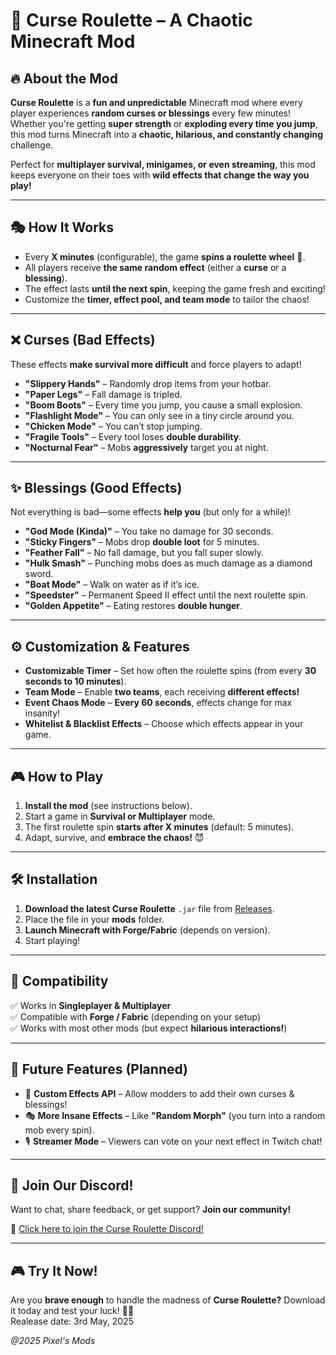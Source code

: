 # 🎰 Curse Roulette – A Chaotic Minecraft Mod  

## 🔥 About the Mod  
**Curse Roulette** is a **fun and unpredictable** Minecraft mod where every player experiences **random curses or blessings** every few minutes! Whether you're getting **super strength** or **exploding every time you jump**, this mod turns Minecraft into a **chaotic, hilarious, and constantly changing** challenge.  

Perfect for **multiplayer survival, minigames, or even streaming**, this mod keeps everyone on their toes with **wild effects that change the way you play!**  

---

## 🎭 How It Works  
- Every **X minutes** (configurable), the game **spins a roulette wheel** 🎰.  
- All players receive **the same random effect** (either a **curse** or a **blessing**).  
- The effect lasts **until the next spin**, keeping the game fresh and exciting!  
- Customize the **timer, effect pool, and team mode** to tailor the chaos!  

---

## ❌ Curses (Bad Effects)  
These effects **make survival more difficult** and force players to adapt!  

- **"Slippery Hands"** – Randomly drop items from your hotbar.  
- **"Paper Legs"** – Fall damage is tripled.  
- **"Boom Boots"** – Every time you jump, you cause a small explosion.  
- **"Flashlight Mode"** – You can only see in a tiny circle around you.  
- **"Chicken Mode"** – You can’t stop jumping.  
- **"Fragile Tools"** – Every tool loses **double durability**.  
- **"Nocturnal Fear"** – Mobs **aggressively** target you at night.  

---

## ✨ Blessings (Good Effects)  
Not everything is bad—some effects **help you** (but only for a while)!  

- **"God Mode (Kinda)"** – You take no damage for 30 seconds.  
- **"Sticky Fingers"** – Mobs drop **double loot** for 5 minutes.  
- **"Feather Fall"** – No fall damage, but you fall super slowly.  
- **"Hulk Smash"** – Punching mobs does as much damage as a diamond sword.  
- **"Boat Mode"** – Walk on water as if it’s ice.  
- **"Speedster"** – Permanent Speed II effect until the next roulette spin.  
- **"Golden Appetite"** – Eating restores **double hunger**.  

---

## ⚙️ Customization & Features  
- **Customizable Timer** – Set how often the roulette spins (from every **30 seconds to 10 minutes**).  
- **Team Mode** – Enable **two teams**, each receiving **different effects!**  
- **Event Chaos Mode** – **Every 60 seconds**, effects change for max insanity!  
- **Whitelist & Blacklist Effects** – Choose which effects appear in your game.  

---

## 🎮 How to Play  
1. **Install the mod** (see instructions below).  
2. Start a game in **Survival or Multiplayer** mode.  
3. The first roulette spin **starts after X minutes** (default: 5 minutes).  
4. Adapt, survive, and **embrace the chaos!** 😈  

---

## 🛠 Installation  
1. **Download the latest Curse Roulette** `.jar` file from [Releases](#).  
2. Place the file in your **mods** folder.  
3. **Launch Minecraft with Forge/Fabric** (depends on version).  
4. Start playing!  

---

## 🔄 Compatibility  
✅ Works in **Singleplayer & Multiplayer**  
✅ Compatible with **Forge / Fabric** (depending on your setup)  
✅ Works with most other mods (but expect **hilarious interactions!**)  

---

## 🎯 Future Features (Planned)  
- 🎨 **Custom Effects API** – Allow modders to add their own curses & blessings!  
- 🎭 **More Insane Effects** – Like **"Random Morph"** (you turn into a random mob every spin).  
- 🎙 **Streamer Mode** – Viewers can vote on your next effect in Twitch chat!  

---

## 📢 Join Our Discord!  
Want to chat, share feedback, or get support? **Join our community!**  

🔗 [Click here to join the Curse Roulette Discord!](https://discord.gg/qk6fSXRG9M)

---

## 🎮 Try It Now!  
Are you **brave enough** to handle the madness of **Curse Roulette?** Download it today and test your luck! 🎰🔥  
Realease date: 3rd May, 2025

_@2025 Pixel's Mods_
